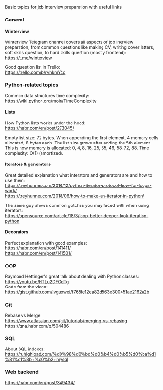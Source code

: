 Basic topics for job interview preparation with useful links

### General

#### Winterview

Winterview Telegram channel covers all aspects of job inerview preparation, from common 
questions like making CV, writing cover latters, soft skills question, to hard skills 
question (mostly frontend):  
https://t.me/winterview

Good question list in Trello:  
https://trello.com/b/rvhkmY4c

### Python-related topics

Common data structures time complexity:  
https://wiki.python.org/moin/TimeComplexity

#### Lists

How Python lists works under the hood:  
https://habr.com/en/post/273045/

Empty list size: 72 bytes.
When appending the first element, 4 memory cells allocated, 8 bytes each.
The list size grows after adding the 5th element. This is how memory is allocated:
0, 4, 8, 16, 25, 35, 46, 58, 72, 88.
Time complexity: O(1) (amortized).

#### Iterators & generators

Great detailed explanation what interators and generators are and how to use them:  
https://treyhunner.com/2016/12/python-iterator-protocol-how-for-loops-work/  
https://treyhunner.com/2018/06/how-to-make-an-iterator-in-python/

The same guy shows common gotchas you may faced with when using iterators:  
https://opensource.com/article/18/3/loop-better-deeper-look-iteration-python

#### Decorators

Perfect explanation with good examples:  
https://habr.com/en/post/141411/  
https://habr.com/en/post/141501/

### OOP

Raymond Hettinger's great talk about dealing with Python classes:  
https://youtu.be/HTLu2DFOdTg  
Code from the video:  
https://gist.github.com/lvguowei/f765fe12ea82d563e300451ae2162a2b

### Git

Rebase vs Merge:  
https://www.atlassian.com/git/tutorials/merging-vs-rebasing  
https://qna.habr.com/q/504486

### SQL

About SQL indexes:  
https://ruhighload.com/%d0%98%d0%bd%d0%b4%d0%b5%d0%ba%d1%81%d1%8b+%d0%b2+mysql


### Web backend

https://habr.com/en/post/349434/  
